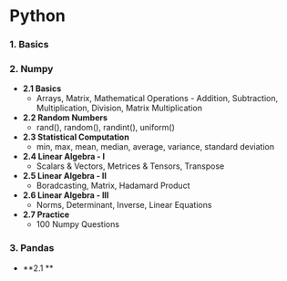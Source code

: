 # Python
### 1. Basics
### 2. Numpy
- **2.1 Basics**
  - Arrays, Matrix, Mathematical Operations - Addition, Subtraction, Multiplication, Division, Matrix Multiplication
- **2.2 Random Numbers**
  - rand(), random(), randint(), uniform()
- **2.3 Statistical Computation**
  - min, max, mean, median, average, variance, standard deviation
- **2.4 Linear Algebra - I**
  - Scalars & Vectors, Metrices & Tensors, Transpose
- **2.5 Linear Algebra - II**
  - Boradcasting, Matrix, Hadamard Product
- **2.6 Linear Algebra - III**
  - Norms, Determinant, Inverse, Linear Equations
- **2.7 Practice**
  - 100 Numpy Questions
### 3. Pandas
- **2.1 **
